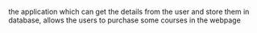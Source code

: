 the application which can get the details from the user and store them in database, 
allows the users to purchase some courses in the webpage

